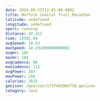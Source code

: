 ```yaml
---
date: 2024-09-21T12:01:08.000Z
title: Norfolk Coastal Trail Marathon
latitude: undefined
longitude: undefined
sport: running
distance: 42.412
time: 14502.04
avgSpeed: 10.53
maxSpeed: 14.292000000000002
avgHr: 165
maxHr: 188
avgCadence: 80
maxCadence: 111
avgPower: 203
maxPower: 316
calories: 3015
geojson: /geojson/1737402964750.geojson
category: race
---
```

